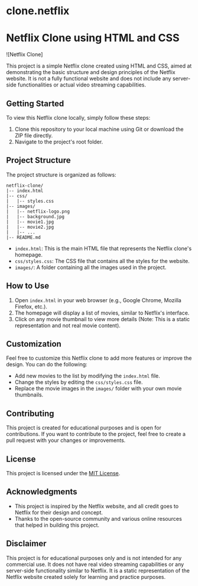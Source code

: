 # clone.netflix
# Netflix Clone using HTML and CSS

![Netflix Clone]

This project is a simple Netflix clone created using HTML and CSS, aimed at demonstrating the basic structure and design principles of the Netflix website. It is not a fully functional website and does not include any server-side functionalities or actual video streaming capabilities.

## Getting Started

To view this Netflix clone locally, simply follow these steps:

1. Clone this repository to your local machine using Git or download the ZIP file directly.
2. Navigate to the project's root folder.

## Project Structure

The project structure is organized as follows:

```
netflix-clone/
|-- index.html
|-- css/
|   |-- styles.css
|-- images/
|   |-- netflix-logo.png
|   |-- background.jpg
|   |-- movie1.jpg
|   |-- movie2.jpg
|   |-- ...
|-- README.md
```

- `index.html`: This is the main HTML file that represents the Netflix clone's homepage.
- `css/styles.css`: The CSS file that contains all the styles for the website.
- `images/`: A folder containing all the images used in the project.

## How to Use

1. Open `index.html` in your web browser (e.g., Google Chrome, Mozilla Firefox, etc.).
2. The homepage will display a list of movies, similar to Netflix's interface.
3. Click on any movie thumbnail to view more details (Note: This is a static representation and not real movie content).

## Customization

Feel free to customize this Netflix clone to add more features or improve the design. You can do the following:

- Add new movies to the list by modifying the `index.html` file.
- Change the styles by editing the `css/styles.css` file.
- Replace the movie images in the `images/` folder with your own movie thumbnails.

## Contributing

This project is created for educational purposes and is open for contributions. If you want to contribute to the project, feel free to create a pull request with your changes or improvements.

## License

This project is licensed under the [MIT License](LICENSE).

## Acknowledgments

- This project is inspired by the Netflix website, and all credit goes to Netflix for their design and concept.
- Thanks to the open-source community and various online resources that helped in building this project.

## Disclaimer

This project is for educational purposes only and is not intended for any commercial use. It does not have real video streaming capabilities or any server-side functionality similar to Netflix. It is a static representation of the Netflix website created solely for learning and practice purposes.
